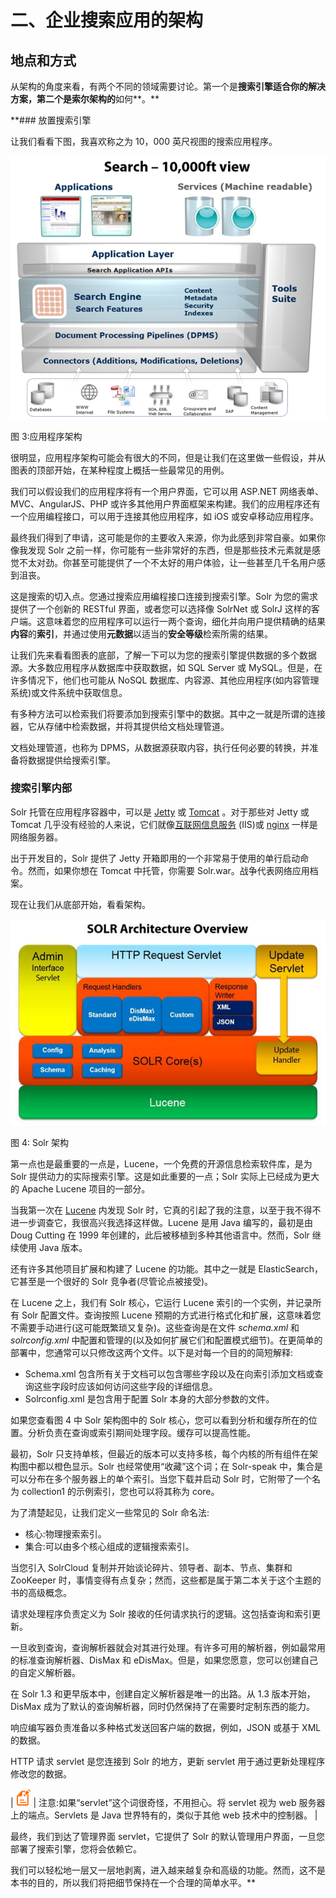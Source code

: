 # 二、企业搜索应用的架构

## 地点和方式

从架构的角度来看，有两个不同的领域需要讨论。第一个是**搜索引擎适合你的解决方案，第二个是索尔架构的**如何**。**

 **### 放置搜索引擎

让我们看看下图，我喜欢称之为 10，000 英尺视图的搜索应用程序。

![](img/image003.png)

图 3:应用程序架构

很明显，应用程序架构可能会有很大的不同，但是让我们在这里做一些假设，并从图表的顶部开始，在某种程度上概括一些最常见的用例。

我们可以假设我们的应用程序将有一个用户界面，它可以用 ASP.NET 网络表单、MVC、AngularJS、PHP 或许多其他用户界面框架来构建。我们的应用程序还有一个应用编程接口，可以用于连接其他应用程序，如 iOS 或安卓移动应用程序。

最终我们得到了申请，这可能是你的主要收入来源，你为此感到非常自豪。如果你像我发现 Solr 之前一样，你可能有一些非常好的东西，但是那些技术元素就是感觉不太对劲。你甚至可能提供了一个不太好的用户体验，让一些甚至几千名用户感到沮丧。

这是搜索的切入点。您通过搜索应用编程接口连接到搜索引擎。Solr 为您的需求提供了一个创新的 RESTful 界面，或者您可以选择像 SolrNet 或 SolrJ 这样的客户端。这意味着您的应用程序可以运行一两个查询，细化并向用户提供精确的结果**内容**的**索引**，并通过使用**元数据**以适当的**安全等级**检索所需的结果。

让我们先来看看图表的底部，了解一下可以为您的搜索引擎提供数据的多个数据源。大多数应用程序从数据库中获取数据，如 SQL Server 或 MySQL。但是，在许多情况下，他们也可能从 NoSQL 数据库、内容源、其他应用程序(如内容管理系统)或文件系统中获取信息。

有多种方法可以检索我们将要添加到搜索引擎中的数据。其中之一就是所谓的连接器，它从存储中检索数据，并将其提供给文档处理管道。

文档处理管道，也称为 DPMS，从数据源获取内容，执行任何必要的转换，并准备将数据提供给搜索引擎。

### 搜索引擎内部

Solr 托管在应用程序容器中，可以是 [Jetty](http://eclipse.org/jetty/) 或 [Tomcat](http://tomcat.apache.org/) 。对于那些对 Jetty 或 Tomcat 几乎没有经验的人来说，它们就像[互联网信息服务](http://www.iis.net/) (IIS)或 [nginx](http://nginx.org/) 一样是网络服务器。

出于开发目的，Solr 提供了 Jetty 开箱即用的一个非常易于使用的单行启动命令。然而，如果你想在 Tomcat 中托管，你需要 Solr.war。战争代表网络应用档案。

现在让我们从底部开始，看看架构。

![](img/image004.jpg)

图 4: Solr 架构

第一点也是最重要的一点是，Lucene，一个免费的开源信息检索软件库，是为 Solr 提供动力的实际搜索引擎。这是如此重要的一点；Solr 实际上已经成为更大的 Apache Lucene 项目的一部分。

当我第一次在 [Lucene](http://lucene.apache.org/solr/) 内发现 Solr 时，它真的引起了我的注意，以至于我不得不进一步调查它，我很高兴我选择这样做。Lucene 是用 Java 编写的，最初是由 Doug Cutting 在 1999 年创建的，此后被移植到多种其他语言中。然而，Solr 继续使用 Java 版本。

还有许多其他项目扩展和构建了 Lucene 的功能。其中之一就是 ElasticSearch，它甚至是一个很好的 Solr 竞争者(尽管论点被接受)。

在 Lucene 之上，我们有 Solr 核心，它运行 Lucene 索引的一个实例，并记录所有 Solr 配置文件。查询按照 Lucene 预期的方式进行格式化和扩展，这意味着您不需要手动进行(这可能既繁琐又复杂)。这些查询是在文件 *schema.xml* 和 *solrconfig.xml* 中配置和管理的(以及如何扩展它们和配置模式细节)。在更简单的部署中，您通常可以只修改这两个文件。以下是对每一个目的的简短解释:

*   Schema.xml 包含所有关于文档可以包含哪些字段以及在向索引添加文档或查询这些字段时应该如何访问这些字段的详细信息。
*   Solrconfig.xml 是包含用于配置 Solr 本身的大部分参数的文件。

如果您查看图 4 中 Solr 架构图中的 Solr 核心，您可以看到分析和缓存所在的位置。分析负责在查询或索引期间处理字段。缓存可以提高性能。

最初，Solr 只支持单核，但最近的版本可以支持多核，每个内核的所有组件在架构图中都以橙色显示。Solr 也经常使用“收藏”这个词；在 Solr-speak 中，集合是可以分布在多个服务器上的单个索引。当您下载并启动 Solr 时，它附带了一个名为 collection1 的示例索引，您也可以将其称为 core。

为了清楚起见，让我们定义一些常见的 Solr 命名法:

*   核心:物理搜索索引。
*   集合:可以由多个核心组成的逻辑搜索索引。

当您引入 SolrCloud 复制并开始谈论碎片、领导者、副本、节点、集群和 ZooKeeper 时，事情变得有点复杂；然而，这些都是属于第二本关于这个主题的书的高级概念。

请求处理程序负责定义为 Solr 接收的任何请求执行的逻辑。这包括查询和索引更新。

一旦收到查询，查询解析器就会对其进行处理。有许多可用的解析器，例如最常用的标准查询解析器、DisMax 和 eDisMax。但是，如果您愿意，您可以创建自己的自定义解析器。

在 Solr 1.3 和更早版本中，创建自定义解析器是唯一的出路。从 1.3 版本开始，DisMax 成为了默认的查询解析器，同时仍然保持了在需要时定制东西的能力。

响应编写器负责准备以多种格式发送回客户端的数据，例如，JSON 或基于 XML 的数据。

HTTP 请求 servlet 是您连接到 Solr 的地方，更新 servlet 用于通过更新处理程序修改您的数据。

| ![](img/note.png) | 注意:如果“servlet”这个词很奇怪，不用担心。将 servlet 视为 web 服务器上的端点。Servlets 是 Java 世界特有的，类似于其他 web 技术中的控制器。 |

最终，我们到达了管理界面 servlet，它提供了 Solr 的默认管理用户界面，一旦您部署了搜索引擎，您将会依赖它。

我们可以轻松地一层又一层地剥离，进入越来越复杂和高级的功能。然而，这不是本书的目的，所以我们将把细节保持在一个合理的简单水平。**